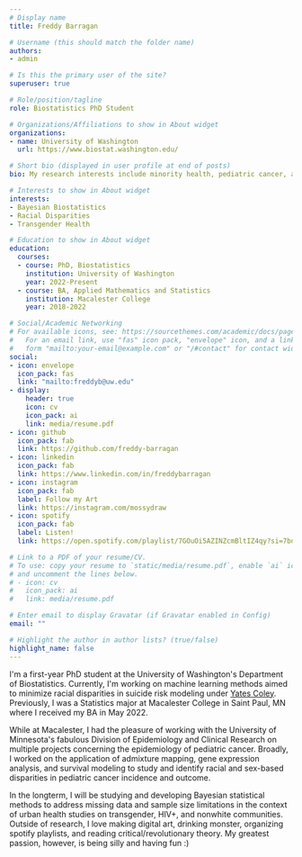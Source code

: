 ```yaml
---
# Display name
title: Freddy Barragan

# Username (this should match the folder name)
authors:
- admin

# Is this the primary user of the site?
superuser: true

# Role/position/tagline
role: Biostatistics PhD Student

# Organizations/Affiliations to show in About widget
organizations:
- name: University of Washington
  url: https://www.biostat.washington.edu/

# Short bio (displayed in user profile at end of posts)
bio: My research interests include minority health, pediatric cancer, and bayesian biostatistics

# Interests to show in About widget
interests:
- Bayesian Biostatistics
- Racial Disparities
- Transgender Health

# Education to show in About widget
education:
  courses:
  - course: PhD, Biostatistics
    institution: University of Washington
    year: 2022-Present
  - course: BA, Applied Mathematics and Statistics
    institution: Macalester College
    year: 2018-2022

# Social/Academic Networking
# For available icons, see: https://sourcethemes.com/academic/docs/page-builder/#icons
#   For an email link, use "fas" icon pack, "envelope" icon, and a link in the
#   form "mailto:your-email@example.com" or "/#contact" for contact widget.
social:
- icon: envelope
  icon_pack: fas
  link: "mailto:freddyb@uw.edu"
- display:
    header: true
    icon: cv
    icon_pack: ai
    link: media/resume.pdf
- icon: github
  icon_pack: fab
  link: https://github.com/freddy-barragan
- icon: linkedin
  icon_pack: fab
  link: https://www.linkedin.com/in/freddybarragan
- icon: instagram
  icon_pack: fab
  label: Follow my Art
  link: https://instagram.com/mossydraw
- icon: spotify
  icon_pack: fab
  label: Listen!
  link: https://open.spotify.com/playlist/7GOuOi5AZINZcmBltIZ4qy?si=7bd9bd87bfc0402a

# Link to a PDF of your resume/CV.
# To use: copy your resume to `static/media/resume.pdf`, enable `ai` icons in `params.toml`, 
# and uncomment the lines below.
# - icon: cv
#   icon_pack: ai
#   link: media/resume.pdf

# Enter email to display Gravatar (if Gravatar enabled in Config)
email: ""

# Highlight the author in author lists? (true/false)
highlight_name: false
---
```


I'm a first-year PhD student at the University of Washington's Department of Biostatistics. Currently, I'm working on machine learning methods aimed to minimize racial disparities in suicide risk modeling under [Yates Coley](https://www.biostat.washington.edu/people/r-coley). Previously, I was a Statistics major at Macalester College in Saint Paul, MN where I received my BA in May 2022.

While at Macalester, I had the pleasure of working with the University of Minnesota's fabulous Division of Epidemiology and Clinical Research on multiple projects concerning the epidemiology of pediatric cancer. Broadly, I worked on the application of admixture mapping, gene expression analysis, and survival modeling to study and identify racial and sex-based disparities in pediatric cancer incidence and outcome.

In the longterm, I will be studying and developing Bayesian statistical methods to address missing data and sample size limitations in the context of urban health studies on transgender, HIV+, and nonwhite communities. Outside of research, I love making digital art, drinking monster, organizing spotify playlists, and reading critical/revolutionary theory. My greatest passion, however, is being silly and having fun :)

